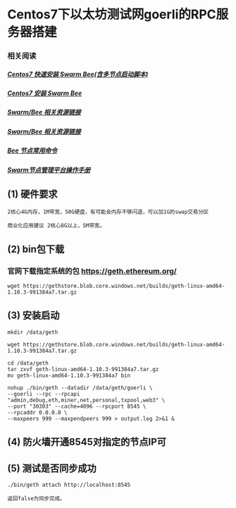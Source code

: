 
# Centos7下以太坊测试网goerli的RPC服务器搭建

### 相关阅读
##### [Centos7 快速安装 Swarm Bee(含多节点启动脚本)](bee.md)
##### [Centos7 安装 Swarm Bee](https://xidusoft.com/?p=205)
##### [Swarm/Bee 相关资源链接](https://xidusoft.com/?p=46)
##### [Swarm/Bee 相关资源链接](https://xidusoft.com/?p=46)
##### [Bee 节点常用命令](https://xidusoft.com/?p=53)
##### [Swarm节点管理平台操作手册](https://xidusoft.com/?p=217)

## (1) 硬件要求
```
2核心4G内存，1M带宽，50G硬盘，有可能会内存不够闪退，可以加1G的swap交易分区

商业化应用建议 2核心8G以上，5M带宽。
```
## (2) bin包下载
### 官网下载指定系统的包 https://geth.ethereum.org/
```
wget https://gethstore.blob.core.windows.net/builds/geth-linux-amd64-1.10.3-991384a7.tar.gz

```

## (3) 安装启动
```
mkdir /data/geth

wget https://gethstore.blob.core.windows.net/builds/geth-linux-amd64-1.10.3-991384a7.tar.gz

cd /data/geth
tar zxvf geth-linux-amd64-1.10.3-991384a7.tar.gz
mv geth-linux-amd64-1.10.3-991384a7 bin

nohup ./bin/geth --datadir /data/geth/goerli \
--goerli --rpc --rpcapi "admin,debug,eth,miner,net,personal,txpool,web3" \
--port "30303" --cache=4096 --rpcport 8545 \
--rpcaddr 0.0.0.0 \
--maxpeers 999 --maxpendpeers 999 > output.log 2>&1 &

```

## (4) 防火墙开通8545对指定的节点IP可

## (5) 测试是否同步成功
```
./bin/geth attach http://localhost:8545

返回false为同步完成。

```

 
